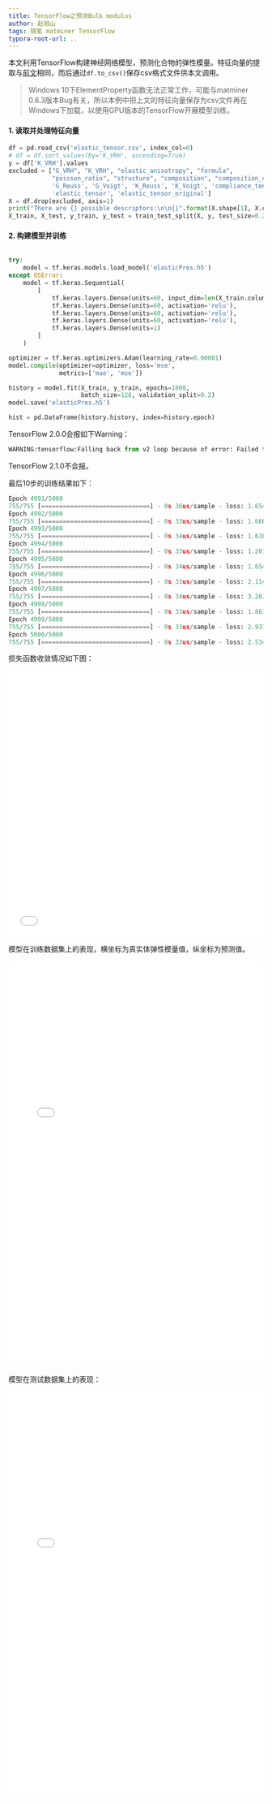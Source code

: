 ```yaml
---
title: TensorFlow之预测Bulk modulus
author: 赵旭山
tags: 随笔 matminer TensorFlow
typora-root-url: ..
---
```




本文利用TensorFlow构建神经网络模型，预测化合物的弹性模量。特征向量的提取与[前文](https://yuwenxianglong.github.io/2020/05/25/Sklearn%E4%B9%8B%E9%A2%84%E6%B5%8B%E5%BC%B9%E6%80%A7%E6%A8%A1%E9%87%8F.html)相同，而后通过`df.to_csv()`保存csv格式文件供本文调用。

> Windows 10下ElementProperty函数无法正常工作，可能与matminer 0.6.3版本Bug有关，所以本例中把上文的特征向量保存为csv文件再在Windows下加载，以使用GPU版本的TensorFlow开展模型训练。

#### 1. 读取并处理特征向量

```python
df = pd.read_csv('elastic_tensor.csv', index_col=0)
# df = df.sort_values(by='K_VRH', ascending=True)
y = df['K_VRH'].values
excluded = ["G_VRH", "K_VRH", "elastic_anisotropy", "formula",
            "poisson_ratio", "structure", "composition", "composition_oxid",
            'G_Reuss', 'G_Voigt', 'K_Reuss', 'K_Voigt', 'compliance_tensor',
            'elastic_tensor', 'elastic_tensor_original']
X = df.drop(excluded, axis=1)
print("There are {} possible descriptors:\n\n{}".format(X.shape[1], X.columns.values))
X_train, X_test, y_train, y_test = train_test_split(X, y, test_size=0.2, random_state=1)
```

#### 2. 构建模型并训练

```python

try:
    model = tf.keras.models.load_model('elasticPres.h5')
except OSError:
    model = tf.keras.Sequential(
        [
            tf.keras.layers.Dense(units=60, input_dim=len(X_train.columns), activation='relu'),
            tf.keras.layers.Dense(units=60, activation='relu'),
            tf.keras.layers.Dense(units=60, activation='relu'),
            tf.keras.layers.Dense(units=60, activation='relu'),
            tf.keras.layers.Dense(units=1)
        ]
    )

optimizer = tf.keras.optimizers.Adam(learning_rate=0.00001)
model.compile(optimizer=optimizer, loss='mse',
              metrics=['mae', 'mse'])

history = model.fit(X_train, y_train, epochs=1000,
                    batch_size=128, validation_split=0.2)
model.save('elasticPres.h5')

hist = pd.DataFrame(history.history, index=history.epoch)
```

TensorFlow 2.0.0会报如下Warning：

```python
WARNING:tensorflow:Falling back from v2 loop because of error: Failed to find data adapter that can handle input: <class 'pandas.core.frame.DataFrame'>, <class 'NoneType'>
```

TensorFlow 2.1.0不会报。

最后10步的训练结果如下：

```python
Epoch 4991/5000
755/755 [==============================] - 0s 36us/sample - loss: 1.6545 - mae: 0.9235 - mse: 1.6545 - val_loss: 284.7677 - val_mae: 11.9057 - val_mse: 284.7677
Epoch 4992/5000
755/755 [==============================] - 0s 33us/sample - loss: 1.6661 - mae: 0.9294 - mse: 1.6661 - val_loss: 291.7668 - val_mae: 12.2060 - val_mse: 291.7668
Epoch 4993/5000
755/755 [==============================] - 0s 34us/sample - loss: 1.6164 - mae: 0.9336 - mse: 1.6164 - val_loss: 282.1254 - val_mae: 11.9988 - val_mse: 282.1254
Epoch 4994/5000
755/755 [==============================] - 0s 33us/sample - loss: 1.2014 - mae: 0.7912 - mse: 1.2014 - val_loss: 289.1618 - val_mae: 12.0680 - val_mse: 289.1618
Epoch 4995/5000
755/755 [==============================] - 0s 34us/sample - loss: 1.6540 - mae: 0.9260 - mse: 1.6540 - val_loss: 283.3390 - val_mae: 12.0358 - val_mse: 283.3391
Epoch 4996/5000
755/755 [==============================] - 0s 33us/sample - loss: 2.1143 - mae: 1.0628 - mse: 2.1143 - val_loss: 291.2113 - val_mae: 12.1350 - val_mse: 291.2113
Epoch 4997/5000
755/755 [==============================] - 0s 34us/sample - loss: 3.2610 - mae: 1.3094 - mse: 3.2610 - val_loss: 286.3518 - val_mae: 12.0587 - val_mse: 286.3518
Epoch 4998/5000
755/755 [==============================] - 0s 33us/sample - loss: 1.8634 - mae: 1.0155 - mse: 1.8634 - val_loss: 290.6496 - val_mae: 12.1962 - val_mse: 290.6496
Epoch 4999/5000
755/755 [==============================] - 0s 33us/sample - loss: 2.9377 - mae: 1.2496 - mse: 2.9377 - val_loss: 282.6335 - val_mae: 12.0755 - val_mse: 282.6335
Epoch 5000/5000
755/755 [==============================] - 0s 33us/sample - loss: 2.5346 - mae: 1.2179 - mse: 2.5346 - val_loss: 294.4768 - val_mae: 12.0555 - val_mse: 294.4768
```





损失函数收敛情况如下图：

 <iframe id="igraph" scrolling="no" style="border:none;" seamless="seamless" src="/resdata/MatInf/matminer/elasticPres/Loss.html" height="525" width="100%"></iframe>

模型在训练数据集上的表现，横坐标为真实体弹性模量值，纵坐标为预测值。

 <iframe id="igraph" scrolling="no" style="border:none;" seamless="seamless" src="/resdata/MatInf/matminer/elasticPres/BulkPredictionOfTrainingData.html" height="800" width="100%"></iframe>

模型在测试数据集上的表现：

 <iframe id="igraph" scrolling="no" style="border:none;" seamless="seamless" src="/resdata/MatInf/matminer/elasticPres/BulkPredictionOfTestData.html" height="800" width="100%"></iframe>

